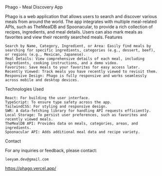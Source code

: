 Phago - Meal Discovery App

Phago is a web application that allows users to search and discover various meals from around the world. The app integrates with multiple meal-related APIs, such as TheMealDB and Spoonacular, to provide a rich collection of recipes, ingredients, and meal details. Users can also mark meals as favorites and view their recently searched meals.
Features

    Search by Name, Category, Ingredient, or Area: Easily find meals by searching for specific ingredients, categories (e.g., dessert, beef), or regions (e.g., Mexican, Japanese).
    Meal Details: View comprehensive details of each meal, including ingredients, cooking instructions, and a demo video.
    Favorites: Save meals to your favorites for easy access later.
    Recently Viewed: Track meals you have recently viewed to revisit them.
    Responsive Design: Phago is fully responsive and works seamlessly across mobile and desktop devices.

Technologies Used

    React: For building the user interface.
    TypeScript: To ensure type safety across the app.
    TailwindCSS: For styling and responsive design.
    SWR: A data-fetching library for handling API requests efficiently.
    Local Storage: To persist user preferences, such as favorites and recently viewed meals.
    TheMealDB API: Provides data on meals, categories, areas, and ingredients.
    Spoonacular API: Adds additional meal data and recipe variety.

Contact

For any inquiries or feedback, please contact:

    leeyam.dev@gmail.com

https://phago.vercel.app/
